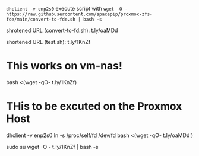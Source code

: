 `dhclient -v enp2s0`
execute script with `wget -O - https://raw.githubusercontent.com/spacepip/proxmox-zfs-fde/main/convert-to-fde.sh | bash -s`

shrotened URL (convert-to-fd.sh): t.ly/oaMDd 

shortened URL (test.sh): t.ly/1KnZf


# This works on vm-nas!
bash <(wget -qO- t.ly/1KnZf)

# THis to be excuted on the Proxmox Host
dhclient -v enp2s0
ln -s /proc/self/fd /dev/fd
bash <(wget -qO- t.ly/oaMDd )


sudo su
wget -O - t.ly/1KnZf | bash -s 